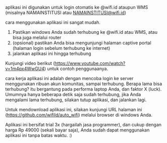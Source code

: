 aplikasi ini digunakan untuk login otomatis ke @wifi.id ataupun WMS (misalnya NAMAINSTITUSI atau NAMAINSTITUSI@wifi.id)

cara menggunakan aplikasi ini sangat mudah.

1. Pastikan windows Anda sudah terhubung ke @wifi.id atau WMS, atau bisa juga melalui router
2. (opsional) pastikan Anda bisa mengunjungi halaman captive portal (halaman login sebelum terhubung ke internet)
3. jalankan aplikasi ini hingga terhubung

Kunjungi video berikut (https://www.youtube.com/watch?v=1m4px4WwGU4) untuk contoh penggunaanya.

cara kerja aplikasi ini adalah dengan mencoba login ke server menggunakan ribuan akun komunitas, sampai terhubung. Berapa lama bisa terhubung? itu bergantung pada performa laptop Anda, dan faktor X (luck). Umumnya hanya beberapa detik saja sudah terhubung, jika Anda mengalami lama terhubung, silakan tutup aplikasi, dan jalankan lagi.

Untuk mendownload aplikasi ini, silakan kunjungi URL halaman ini (https://github.com/wifiId/auto_wifi) melalui browser di windows Anda.

Aplikasi ini bersifat trial 3x (hargailah jasa programmer), dan cukup dengan harga Rp 49000 (sekali bayar saja), Anda sudah dapat menggunakan aplikasi ini tanpa batas waktu. :)